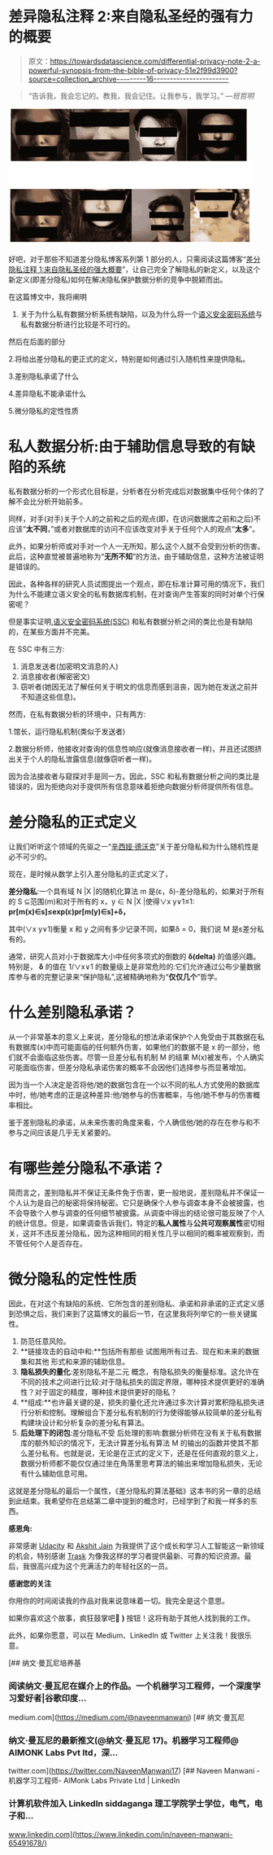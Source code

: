 # 差异隐私注释 2:来自隐私圣经的强有力的概要

> 原文：<https://towardsdatascience.com/differential-privacy-note-2-a-powerful-synopsis-from-the-bible-of-privacy-51e2f99d3900?source=collection_archive---------16----------------------->

> “告诉我，我会忘记的。教我，我会记住。让我参与，我学习。”
> *—班哲明*

![](img/18866ab8e405160f3a1e25a641efc50d.png)

好吧，对于那些不知道差分隐私博客系列第 1 部分的人，只需阅读这篇博客“[差分隐私注释 1:来自隐私圣经的强大概要](https://medium.com/secure-and-private-ai-writing-challenge/differential-privacy-note-1-a-powerful-synopsis-from-the-bible-of-privacy-b0c5e04b30c3?source=friends_link&sk=bb7078626df4dda0342a3fff8395e61b)”，让自己完全了解隐私的新定义，以及这个新定义(即差分隐私)如何在解决隐私保护数据分析的竞争中脱颖而出。

在这篇博文中，我将阐明

1.  关于为什么私有数据分析系统有缺陷，以及为什么将一个[语义安全密码系统](https://en.wikipedia.org/wiki/Semantic_security)与私有数据分析进行比较是不可行的。

然后在后面的部分

2.将给出差分隐私的更正式的定义，特别是如何通过引入随机性来提供隐私。

3.差别隐私承诺了什么

4.差异隐私不能承诺什么

5.微分隐私的定性性质

# 私人数据分析:由于辅助信息导致的有缺陷的系统

私有数据分析的一个形式化目标是，分析者在分析完成后对数据集中任何个体的了解不会比分析开始前多。

同样，对手(对手)关于个人的之前和之后的观点(即，在访问数据库之前和之后)不应该“**太不同**，”或者对数据库的访问不应该改变对手关于任何个人的观点“**太多**”。

此外，如果分析师或对手对一个人一无所知，那么这个人就不会受到分析的伤害。此后，这种直觉被普遍地称为“**无所不知**”的方法，由于辅助信息，这种方法被证明是错误的。

因此，各种各样的研究人员试图提出一个观点，即在标准计算可用的情况下，我们为什么不能建立语义安全的私有数据库机制，在对查询产生答案的同时对单个行保密呢？

但是事实证明,[语义安全密码系统(SSC)](https://en.wikipedia.org/wiki/Semantic_security) 和私有数据分析之间的类比也是有缺陷的，在某些方面并不完美。

在 SSC 中有三方:

1.  消息发送者(加密明文消息的人)
2.  消息接收者(解密密文)
3.  窃听者(她因无法了解任何关于明文的信息而感到沮丧，因为她在发送之前并不知道这些信息)。

然而，在私有数据分析的环境中，只有两方:

1.馆长，运行隐私机制(类似于发送者)

2.数据分析师，他接收对查询的信息性响应(就像消息接收者一样)，并且还试图挤出关于个人的隐私泄露信息(就像窃听者一样)。

因为合法接收者与窥探对手是同一方。因此，SSC 和私有数据分析之间的类比是错误的，因为拒绝向对手提供所有信息意味着拒绝向数据分析师提供所有信息。

# **差分隐私的正式定义**

让我们听听这个领域的先驱之一“[辛西娅·德沃克](https://en.wikipedia.org/wiki/Cynthia_Dwork)”关于差分隐私和为什么随机性是必不可少的。

现在，是时候从数学上引入差分隐私的正式定义了，

**差分隐私**:一个具有域 N |X |的随机化算法 m 是(ε，δ)-差分隐私的，如果对于所有的 S ⊆范围(m)和对于所有的 x，y ∈ N |X |使得∨x y∨1≤1:
**pr[m(x)∈s]≤exp(ε)pr[m(y)∈s]+δ，**

其中(∨x y∨1)衡量 x 和 y 之间有多少记录不同，如果δ = 0，我们说 M 是ε差分私有的。

通常，研究人员对小于数据库大小中任何多项式的倒数的 **δ(delta)** 的值感兴趣。特别是， **δ** 的值在 1/∨x∨1 的数量级上是非常危险的:它们允许通过公布少量数据库参与者的完整记录来“保护隐私”,这被精确地称为“**仅仅几个**”哲学。

# 什么差别隐私承诺？

从一个非常基本的意义上来说，差分隐私的想法承诺保护个人免受由于其数据在私有数据库(x)中而可能面临的任何额外伤害，如果他们的数据不是 x 的一部分，他们就不会面临这些伤害。尽管一旦差分私有机制 M 的结果 M(x)被发布，个人确实可能面临伤害，但差分隐私承诺伤害的概率不会因他们选择参与而显著增加。

因为当一个人决定是否将他/她的数据包含在一个以不同的私人方式使用的数据库中时，他/她考虑的正是这种差异:他/她参与的伤害概率，与他/她不参与的伤害概率相比。

鉴于差别隐私的承诺，从未来伤害的角度来看，个人确信他/她的存在在参与和不参与之间应该是几乎无关紧要的。

# 有哪些差分隐私不承诺？

简而言之，差别隐私并不保证无条件免于伤害，更一般地说，差别隐私并不保证一个人认为是自己的秘密将保持秘密。它只是确保个人参与调查本身不会被披露，也不会导致个人参与调查的任何细节被披露。从调查中得出的结论很可能反映了个人的统计信息。但是，如果调查告诉我们，特定的**私人属性**与**公共可观察属性**密切相关，这并不违反差分隐私，因为这种相同的相关性几乎以相同的概率被观察到，而不管任何个人是否存在。

# 微分隐私的定性性质

因此，在对这个有缺陷的系统、它所包含的差别隐私、承诺和非承诺的正式定义感到恐惧之后，我们来到了这篇博文的最后一节，在这里我将列举它的一些关键属性。

1.  防范任意风险。
2.  **链接攻击的自动中和:**包括所有那些
    试图用所有过去、现在和未来的数据集和其他
    形式和来源的辅助信息。
3.  **隐私损失的量化**:差别隐私不是二元
    概念，有隐私损失的衡量标准。这允许在不同的技术之间进行比较:对于隐私损失的固定界限，哪种技术提供更好的准确性？对于固定的精度，哪种技术提供更好的隐私？
4.  **组成:**也许最关键的是，损失的量化还允许通过多次计算对累积隐私损失进行分析和控制。理解组合下差分私有机制的行为使得能够从较简单的差分私有构建块设计和分析复杂的差分私有算法。
5.  **后处理下的闭包**:差分隐私不受
    后处理的影响:数据分析师在没有关于私有数据库的额外知识的情况下，无法计算差分私有算法 M 的输出的函数并使其不那么差分私有。也就是说，无论是在正式的定义下，还是在任何直观的意义上，数据分析师都不能仅仅通过坐在角落里思考算法的输出来增加隐私损失，无论有什么辅助信息可用。

这就是差分隐私的最后一个属性，《差分隐私的算法基础》这本书的另一章的总结到此结束。我希望你在总结第二章中提到的概念时，已经学到了和我一样多的东西。

**感恩角:**

非常感谢 [Udacity](https://medium.com/u/2929690a28fb?source=post_page---------------------------) 和 [Akshit Jain](https://medium.com/u/ecfa0eae2974?source=post_page---------------------------) 为我提供了这个成长和学习人工智能这一新领域的机会，特别感谢 [Trask](https://medium.com/u/27c3e4437cc4?source=post_page---------------------------) 为像我这样的学习者提供最新、可靠的知识资源。最后，我很高兴成为这个充满活力的年轻社区的一员。

**感谢您的关注**

你用你的时间阅读我的作品对我来说意味着一切。我完全是这个意思。

如果你喜欢这个故事，疯狂鼓掌吧👏 **)** 按钮！这将有助于其他人找到我的工作。

此外，如果你愿意，可以在 Medium、LinkedIn 或 Twitter 上关注我！我很乐意。

[](https://medium.com/@naveenmanwani) [## 纳文·曼瓦尼培养基

### 阅读纳文·曼瓦尼在媒介上的作品。一个机器学习工程师，一个深度学习爱好者|谷歌印度…

medium.com](https://medium.com/@naveenmanwani) [](https://twitter.com/NaveenManwani17) [## 纳文·曼瓦尼

### 纳文·曼瓦尼的最新推文(@纳文·曼瓦尼 17)。机器学习工程师@ AIMONK Labs Pvt ltd，深…

twitter.com](https://twitter.com/NaveenManwani17) [](https://www.linkedin.com/in/naveen-manwani-65491678/) [## Naveen Manwani -机器学习工程师- AIMonk Labs Private Ltd | LinkedIn

### 计算机软件加入 LinkedIn siddaganga 理工学院学士学位，电气，电子和…

www.linkedin.com](https://www.linkedin.com/in/naveen-manwani-65491678/)